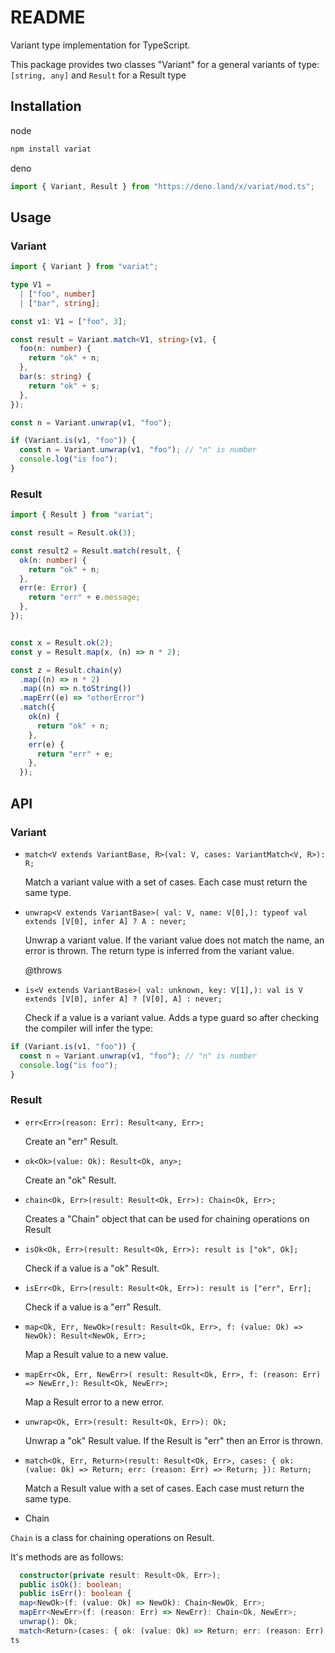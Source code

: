 # README

Variant type implementation for TypeScript.

This package provides two classes "Variant" for a general variants of type: `[string, any]` and `Result` for a Result type


## Installation

node
```sh
npm install variat
```

deno
```ts
import { Variant, Result } from "https://deno.land/x/variat/mod.ts";
```

## Usage

### Variant

```ts
import { Variant } from "variat";

type V1 =
  | ["foo", number]
  | ["bar", string];

const v1: V1 = ["foo", 3];

const result = Variant.match<V1, string>(v1, {
  foo(n: number) {
    return "ok" + n;
  },
  bar(s: string) {
    return "ok" + s;
  },
});

const n = Variant.unwrap(v1, "foo");

if (Variant.is(v1, "foo")) {
  const n = Variant.unwrap(v1, "foo"); // "n" is number
  console.log("is foo");
}
```

### Result

```ts
import { Result } from "variat";

const result = Result.ok(3);

const result2 = Result.match(result, {
  ok(n: number) {
    return "ok" + n;
  },
  err(e: Error) {
    return "err" + e.message;
  },
});


const x = Result.ok(2);
const y = Result.map(x, (n) => n * 2);

const z = Result.chain(y)
  .map((n) => n * 2)
  .map((n) => n.toString())
  .mapErr((e) => "otherError")
  .match({
    ok(n) {
      return "ok" + n;
    },
    err(e) {
      return "err" + e;
    },
  });
```

## API

### Variant

- `match<V extends VariantBase, R>(val: V, cases: VariantMatch<V, R>): R;`

   Match a variant value with a set of cases.
   Each case must return the same type.

- `unwrap<V extends VariantBase>( val: V, name: V[0],): typeof val extends [V[0], infer A] ? A : never;`


   Unwrap a variant value.
   If the variant value does not match the name, an error is thrown.
   The return type is inferred from the variant value.

   @throws

- `is<V extends VariantBase>( val: unknown, key: V[1],): val is V extends [V[0], infer A] ? [V[0], A] : never;`

   Check if a value is a variant value. Adds a type guard so after checking the compiler will infer the type:

```ts
if (Variant.is(v1, "foo")) {
  const n = Variant.unwrap(v1, "foo"); // "n" is number
  console.log("is foo");
}
```

### Result


- `err<Err>(reason: Err): Result<any, Err>;`

   Create an "err" Result.

- `ok<Ok>(value: Ok): Result<Ok, any>;`

   Create an "ok" Result.

- `chain<Ok, Err>(result: Result<Ok, Err>): Chain<Ok, Err>;`

   Creates a "Chain" object that can be used for chaining operations on Result

- `isOk<Ok, Err>(result: Result<Ok, Err>): result is ["ok", Ok];`

   Check if a value is a "ok" Result.

- `isErr<Ok, Err>(result: Result<Ok, Err>): result is ["err", Err];`

   Check if a value is a "err" Result.

- `map<Ok, Err, NewOk>(result: Result<Ok, Err>, f: (value: Ok) => NewOk): Result<NewOk, Err>;`

   Map a Result value to a new value.

- `mapErr<Ok, Err, NewErr>( result: Result<Ok, Err>, f: (reason: Err) => NewErr,): Result<Ok, NewErr>;`

   Map a Result error to a new error.

- `unwrap<Ok, Err>(result: Result<Ok, Err>): Ok;`

   Unwrap a "ok" Result value.
   If the Result is "err" then an Error is thrown.

- `match<Ok, Err, Return>(result: Result<Ok, Err>, cases: {
    ok: (value: Ok) => Return;
    err: (reason: Err) => Return;
  }): Return;` 

   Match a Result value with a set of cases.
   Each case must return the same type.

- Chain

`Chain` is a class for chaining operations on Result.

It's methods are as follows:

```ts
  constructor(private result: Result<Ok, Err>);
  public isOk(): boolean;
  public isErr(): boolean {
  map<NewOk>(f: (value: Ok) => NewOk): Chain<NewOk, Err>;
  mapErr<NewErr>(f: (reason: Err) => NewErr): Chain<Ok, NewErr>;
  unwrap(): Ok;
  match<Return>(cases: { ok: (value: Ok) => Return; err: (reason: Err) => Return; }): Return;
ts







